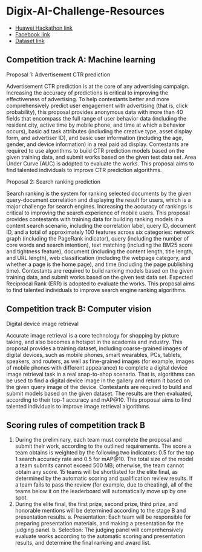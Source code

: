# Digix-AI-Challenge-Resources

* [Huawei Hackathon link](https://developer.huawei.com/consumer/en/activity/digixActivity/digixdetail/101592649207348035)
* [Facebook link](https://fbai3.devpost.com/?ref_content=default&ref_feature=challenge&ref_medium=discover)
* [Dataset link](https://colab.research.google.com/drive/1uBeyAR329YQAH8h1_elwIUuc7hCCRbD7?authuser=1)

## Competition track A: Machine learning
Proposal 1: Advertisement CTR prediction

Advertisement CTR prediction is at the core of any advertising campaign. Increasing the accuracy of predictions is critical to improving the effectiveness of advertising.
To help contestants better and more comprehensively predict user engagement with advertising (that is, click probability), this proposal provides anonymous data with more than 40 fields that encompass the full range of user behavior data (including the resident city, active time by mobile phone, and time at which a behavior occurs), basic ad task attributes (including the creative type, asset display form, and advertiser ID), and basic user information (including the age, gender, and device information) in a real paid ad display.
Contestants are required to use algorithms to build CTR prediction models based on the given training data, and submit works based on the given test data set. Area Under Curve (AUC) is adopted to evaluate the works. This proposal aims to find talented individuals to improve CTR prediction algorithms.

Proposal 2: Search ranking prediction

Search ranking is the system for ranking selected documents by the given query-document correlation and displaying the result for users, which is a major challenge for search engines. Increasing the accuracy of rankings is critical to improving the search experience of mobile users.
This proposal provides contestants with training data for building ranking models in a content search scenario, including the correlation label, query ID, document ID, and a total of approximately 100 features across six categories: network graph (including the PageRank indicator), query (including the number of core words and search intention), text matching (including the BM25 score and tightness feature), document (including the content length, title length, and URL length), web classification (including the webpage category, and whether a page is the home page), and time (including the page publishing time).
Contestants are required to build ranking models based on the given training data, and submit works based on the given test data set. Expected Reciprocal Rank (ERR) is adopted to evaluate the works.
This proposal aims to find talented individuals to improve search engine ranking algorithms.

## Competition track B: Computer vision
Digital device image retrieval

Accurate image retrieval is a core technology for shopping by picture taking, and also becomes a hotspot in the academia and industry. This proposal provides a training dataset, including coarse-grained images of digital devices, such as mobile phones, smart wearables, PCs, tablets, speakers, and routers, as well as fine-grained images (for example, images of mobile phones with different appearance) to complete a digital device image retrieval task in a real snap-to-shop scenario. That is, algorithms can be used to find a digital device image in the gallery and return it based on the given query image of the device.
Contestants are required to build and submit models based on the given dataset. The results are then evaluated, according to their top-1 accuracy and mAP@10.
This proposal aims to find talented individuals to improve image retrieval algorithms.

## Scoring rules of competition track B
1. During the preliminary, each team must complete the proposal and submit their work, according to the outlined requirements.
The score a team obtains is weighted by the following two indicators: 0.5 for the top 1 search accuracy rate and 0.5 for mAP@10.
The total size of the model a team submits cannot exceed 500 MB; otherwise, the team cannot obtain any score.
15 teams will be shortlisted for the elite final, as determined by the automatic scoring and qualification review results.
If a team fails to pass the review (for example, due to cheating), all of the teams below it on the leaderboard will automatically move up by one spot.
2. During the elite final, the first prize, second prize, third prize, and honorable mentions will be determined according to the stage B and presentation results.
a. Presentation: Each team will be responsible for preparing presentation materials, and making a presentation for the judging panel.
b. Selection: The judging panel will comprehensively evaluate works according to the automatic scoring and presentation results, and determine the final ranking and award list.
